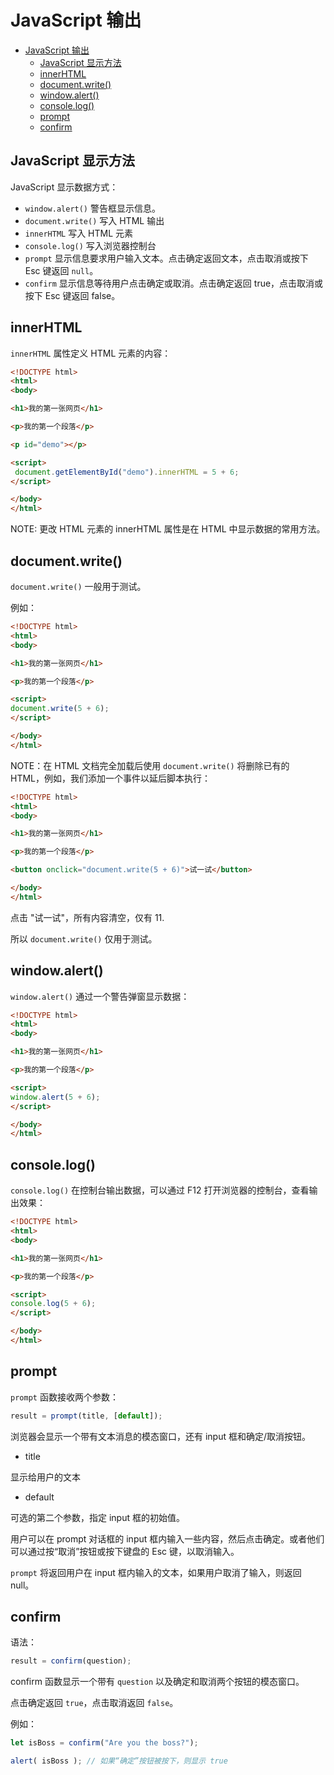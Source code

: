 
# JavaScript 输出

- [JavaScript 输出](#javascript-%e8%be%93%e5%87%ba)
  - [JavaScript 显示方法](#javascript-%e6%98%be%e7%a4%ba%e6%96%b9%e6%b3%95)
  - [innerHTML](#innerhtml)
  - [document.write()](#documentwrite)
  - [window.alert()](#windowalert)
  - [console.log()](#consolelog)
  - [prompt](#prompt)
  - [confirm](#confirm)

## JavaScript 显示方法

JavaScript 显示数据方式：

- `window.alert()` 警告框显示信息。
- `document.write()` 写入 HTML 输出
- `innerHTML` 写入 HTML 元素
- `console.log()` 写入浏览器控制台
- `prompt` 显示信息要求用户输入文本。点击确定返回文本，点击取消或按下 Esc 键返回 `null`。
- `confirm` 显示信息等待用户点击确定或取消。点击确定返回 true，点击取消或按下 Esc 键返回 false。

## innerHTML

`innerHTML` 属性定义 HTML 元素的内容：

```html
<!DOCTYPE html>
<html>
<body>

<h1>我的第一张网页</h1>

<p>我的第一个段落</p>

<p id="demo"></p>

<script>
 document.getElementById("demo").innerHTML = 5 + 6;
</script>

</body>
</html>
```

NOTE: 更改 HTML 元素的 innerHTML 属性是在 HTML 中显示数据的常用方法。

## document.write()

`document.write()` 一般用于测试。

例如：

```html
<!DOCTYPE html>
<html>
<body>

<h1>我的第一张网页</h1>

<p>我的第一个段落</p>

<script>
document.write(5 + 6);
</script>

</body>
</html> 
```

NOTE：在 HTML 文档完全加载后使用 `document.write()` 将删除已有的 HTML，例如，我们添加一个事件以延后脚本执行：

```html
<!DOCTYPE html>
<html>
<body>

<h1>我的第一张网页</h1>

<p>我的第一个段落</p>

<button onclick="document.write(5 + 6)">试一试</button>

</body>
</html>
```

点击 "试一试"，所有内容清空，仅有 11.

所以 `document.write()` 仅用于测试。

## window.alert()

`window.alert()` 通过一个警告弹窗显示数据：

```html
<!DOCTYPE html>
<html>
<body>

<h1>我的第一张网页</h1>

<p>我的第一个段落</p>

<script>
window.alert(5 + 6);
</script>

</body>
</html> 
```

## console.log()

`console.log()` 在控制台输出数据，可以通过 F12 打开浏览器的控制台，查看输出效果：

```html
<!DOCTYPE html>
<html>
<body>

<h1>我的第一张网页</h1>

<p>我的第一个段落</p>

<script>
console.log(5 + 6);
</script>

</body>
</html>
```

## prompt

`prompt` 函数接收两个参数：

```js
result = prompt(title, [default]);
```

浏览器会显示一个带有文本消息的模态窗口，还有 input 框和确定/取消按钮。

- title

显示给用户的文本

- default

可选的第二个参数，指定 input 框的初始值。

用户可以在 prompt 对话框的 input 框内输入一些内容，然后点击确定。或者他们可以通过按“取消”按钮或按下键盘的 Esc 键，以取消输入。

`prompt` 将返回用户在 input 框内输入的文本，如果用户取消了输入，则返回 null。

## confirm

语法：

```js
result = confirm(question);
```

confirm 函数显示一个带有 `question` 以及确定和取消两个按钮的模态窗口。

点击确定返回 `true`，点击取消返回 `false`。

例如：

```js
let isBoss = confirm("Are you the boss?");

alert( isBoss ); // 如果“确定”按钮被按下，则显示 true
```
